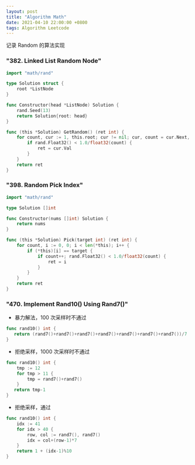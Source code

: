 ```yaml
---
layout: post
title: "Algorithm Math"
date: 2021-04-10 22:00:00 +0800
tags: Algorithm Leetcode
---
```


记录 Random 的算法实现

### "382. Linked List Random Node"

```Go
import "math/rand"

type Solution struct {
    root *ListNode
}

func Constructor(head *ListNode) Solution {
    rand.Seed(13)
    return Solution{root: head}
}

func (this *Solution) GetRandom() (ret int) {
    for count, cur := 1, this.root; cur != nil; cur, count = cur.Next, count+1 {
        if rand.Float32() < 1.0/float32(count) {
            ret = cur.Val
        }
    }
    return ret
}
```

### "398. Random Pick Index"

```Go
import "math/rand"

type Solution []int

func Constructor(nums []int) Solution {
    return nums
}

func (this *Solution) Pick(target int) (ret int) {
    for count, i := 0, 0; i < len(*this); i++ {
        if (*this)[i] == target {
            if count++; rand.Float32() < 1.0/float32(count) {
                ret = i
            }
        }
    }
    return ret
}
```

### "470. Implement Rand10() Using Rand7()"

- 暴力解法，100 次采样时不通过

```Go
func rand10() int {
   return (rand7()+rand7()+rand7()+rand7()+rand7()+rand7()+rand7())/7
}
```

- 拒绝采样，1000 次采样时不通过

```Go
func rand10() int {
    tmp := 12
    for tmp > 11 {
        tmp = rand7()+rand7()
    }
   return tmp-1
}
```

- 拒绝采样，通过

```Go
func rand10() int {
    idx := 41
    for idx > 40 {
        row, col := rand7(), rand7()
        idx = col+(row-1)*7
    }
    return 1 + (idx-1)%10
}
```
